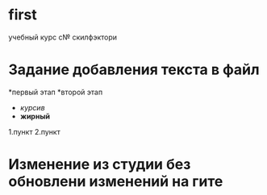# first
учебный курс с№ скилфэктори
# Задание добавления текста в файл
*первый этап
*второй этап
 * *курсив*
 * **жирный**

1.пункт
2.пункт

# Изменение из студии без обновлени изменений на гите 
